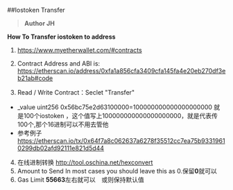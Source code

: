 ##Iostoken Transfer
>**Author JH**

**How To Transfer iostoken to address**

1. https://www.myetherwallet.com/#contracts
2. Contract Address and ABI is: https://etherscan.io/address/0xfa1a856cfa3409cfa145fa4e20eb270df3eb21ab#code

3. Read / Write Contract：Seclet "Transfer"
 * _value uint256 0x56bc75e2d63100000=100000000000000000000 就是100个iostoken ，这个值写上100000000000000000000，就是代表传100个,那个16进制可以不用去管他
 * 参考例子　https://etherscan.io/tx/0x64f7a8c062637a6278f35512cc7ea75b93319610299db02afd92111e821d5d44


4. 在线进制转换 http://tool.oschina.net/hexconvert
5. Amount to Send In most cases you should leave this as 0.保留**0**就可以
6. Gas Limit **55663**左右就可以　或则保持默认值 
